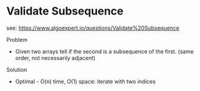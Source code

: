 # Validate Subsequence

see: https://www.algoexpert.io/questions/Validate%20Subsequence

Problem
- Given two arrays tell if the second is a subsequence of the first. (same order, not necessarily adjacent)

Solution
- Optimal - O(n) time, O(1) space: iterate with two indices


